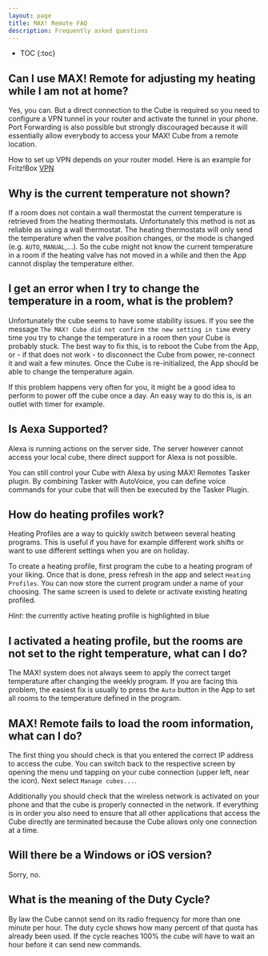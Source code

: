 ```yaml
---
layout: page
title: MAX! Remote FAQ
description: Frequently asked questions
---
```


* TOC
{:toc}

## Can I use MAX! Remote for adjusting my heating while I am not at home?

Yes, you can. But a direct connection to the Cube is required so you need to configure a VPN tunnel in your router and activate the tunnel in your phone. Port Forwarding is also possible but strongly discouraged because it will essentially allow everybody to access your MAX! Cube from a remote location.

How to set up VPN depends on your router model. Here is an example for Fritz!Box [VPN]("https://avm.de/service/vpn/tipps-tricks/vpn-verbindung-zur-fritzbox-unter-android-einrichten/") 

## Why is the current temperature not shown?

If a room does not contain a wall thermostat the current temperature is retrieved from the
heating thermostats. Unfortunately this method is not as reliable as using a wall thermostat.
The heating thermostats will only send the temperature when the valve position changes, or the mode
 is changed (e.g. `AUTO`, `MANUAL`,...). So the cube might not know the current temperature in a room if the heating valve has not moved in a while and then the App cannot display the temperature either.

## I get an error when I try to change the temperature in a room, what is the problem?

Unfortunately the cube seems to have some stability issues. If you see the message 
`The MAX! Cube did not confirm the new setting in time` every time you try to change the
temperature in a room then your Cube is probably stuck. The best way to fix this, is to
reboot the Cube from the App, or - if that does not work - 
to disconnect the Cube from power, re-connect it and wait a few minutes. 
Once the Cube is re-initialized, the App should be able to change the temperature again. 

If this problem happens very often for you, it might be a good idea to perform to power off the cube once a day. An easy way to do this is, is an outlet with timer for example. 

## Is Aexa Supported?

Alexa is running actions on the server side. The server however cannot access your local cube,
there direct support for Alexa is not possible.

You can still control your Cube with Alexa by using MAX! Remotes Tasker plugin.
By combining Tasker with AutoVoice, you can define voice commands for your cube that will then
be executed by the Tasker Plugin.

## How do heating profiles work?

Heating Profiles are a way to quickly switch between several heating programs. This is useful if you have for example different work shifts or want to use different settings when you are on holiday.

To create a heating profile, first program the cube to a heating program of your liking. Once that is done, press refresh in the app and select `Heating Profiles`. You can now store the current program under a name of your choosing. The same screen is used to delete or activate existing heating profiled.

_Hint_: the currently active heating profile is highlighted in blue

## I activated a heating profile, but the rooms are not set to the right temperature, what can I do?

The MAX! system does not always seem to apply the correct target temperature after changing the weekly program. If you are facing this problem, the easiest fix is usually to press the `Auto` button in the App to set all rooms to the temperature defined in the program.

## MAX! Remote fails to load the room information, what can I do?

The first thing you should check is that you entered the correct IP address to access the cube. 
You can switch back to the respective screen by opening the menu und tapping on your cube connection (upper left, near the icon).
Next select `Manage cubes...`.

Additionally you should check that the wireless network is activated on your phone and that the cube is properly connected in the network. If everything is in order you also need to ensure that all other applications that access the Cube directly are terminated because the Cube allows only one connection at a time.

## Will there be a Windows or iOS version?

Sorry, no.

## What is the meaning of the Duty Cycle?

By law the Cube cannot send on its radio frequency for more than one minute per hour.
The duty cycle shows how many percent of that quota has already been used.
If the cycle reaches 100% the cube will have to wait an hour before it can send new commands.
